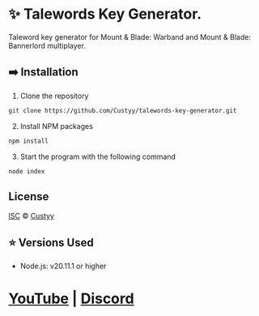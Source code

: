 # ✨ Talewords Key Generator.

Taleword key generator for Mount & Blade: Warband and Mount & Blade: Bannerlord multiplayer.

## ➡️ Installation

1. Clone the repository

```sh
git clone https://github.com/Custyy/talewords-key-generator.git
```

2. Install NPM packages

```sh
npm install
```

3. Start the program with the following command

```sh
node index
```

## License

[ISC](https://choosealicense.com/licenses/isc/) © [Custyy](https://github.com/Custyy)


## ⭐ Versions Used

- Node.js: v20.11.1 or higher

# [YouTube](https://youtube.com/@Custyy) | [Discord](https://discord.gg/jMJjHUHjQZ)